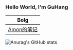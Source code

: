 ### Hello World, I'm GuHang 
| Bolg|
| :----: |
|[Amon的笔记](https://www.ghlze.fun/)|


![Anurag's GitHub stats](https://github-readme-stats.vercel.app/api?username=Ghlze&show_icons=true&theme=tokyonight)
